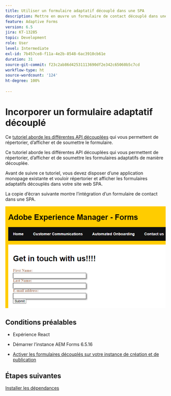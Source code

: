 ```yaml
---
title: Utiliser un formulaire adaptatif découplé dans une SPA
description: Mettre en œuvre un formulaire de contact découplé dans une SPA
feature: Adaptive Forms
version: 6.5
jira: KT-13285
topic: Development
role: User
level: Intermediate
exl-id: 7b457ce8-f11a-4e2b-8548-6ac3910cb61e
duration: 31
source-git-commit: f23c2ab86d42531113690df2e342c65060b5c7cd
workflow-type: ht
source-wordcount: '124'
ht-degree: 100%

---
```


# Incorporer un formulaire adaptatif découplé

Ce [tutoriel aborde les différentes API découplées](https://opensource.adobe.com/aem-forms-af-runtime/api/#section/Introduction) qui vous permettent de répertorier, d’afficher et de soumettre le formulaire.

Ce tutoriel aborde les différentes API découplées qui vous permettent de répertorier, d’afficher et de soumettre les formulaires adaptatifs de manière découplée.

Avant de suivre ce tutoriel, vous devez disposer d’une application monopage existante et vouloir répertorier et afficher les formulaires adaptatifs découplés dans votre site web SPA.

La copie d’écran suivante montre l’intégration d’un formulaire de contact dans une SPA.

![contact-us-form](./assets/contact-us-form.png)

## Conditions préalables

* Expérience React

* Démarrer l’instance AEM Forms 6.5.16

* [Activer les formulaires découplés sur votre instance de création et de publication](https://experienceleague.adobe.com/docs/experience-manager-headless-adaptive-forms/using/quick-setup/enable-headless-adaptive-forms-and-core-components.html?lang=fr)

## Étapes suivantes

[Installer les dépendances](./install-af-react-libraries.md)
